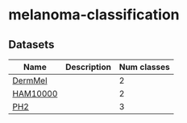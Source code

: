 # melanoma-classification

## Datasets

Name | Description | Num classes
---- | ----------- | -----------
[DermMel](https://www.kaggle.com/datasets/drscarlat/melanoma) | | 2
[HAM10000](https://www.kaggle.com/datasets/kmader/skin-cancer-mnist-ham10000) | | 2
[PH2](https://github.com/vikaschouhan/PH2-dataset/blob/master/PH2_dataset.txt) | | 3

